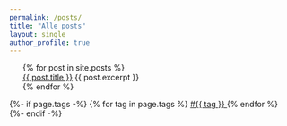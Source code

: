 ```yaml
---
permalink: /posts/
title: "Alle posts"
layout: single
author_profile: true
---
```

<ul style="list-style-type: none;">
 {% for post in site.posts %}
    <li>
      <a href="{{ post.url }}">{{ post.title }}</a>
      {{ post.excerpt }}
    </li>
  {% endfor %}
</ul>
{%- if page.tags -%}
    {% for tag in page.tags %}
        <a href="{{site.baseurl}}/archive.html#{{tag | slugize}}">
            #{{ tag }}
        </a>
    {% endfor %}
{%- endif -%}

